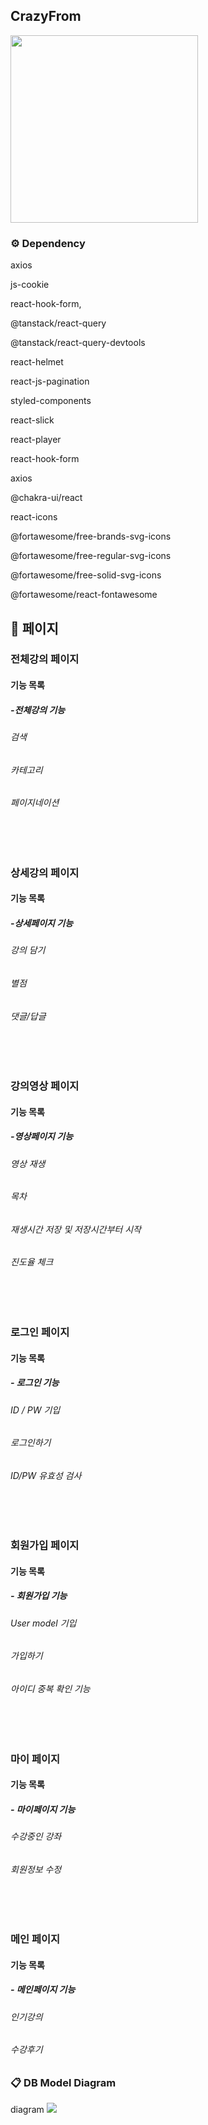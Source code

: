 ## CrazyFrom
<img width="300px" src="https://cdn.discordapp.com/attachments/1081104144535920651/1098527752845537380/logo2.png"/>


### ⚙️ Dependency

axios

js-cookie

react-hook-form,

@tanstack/react-query

@tanstack/react-query-devtools

react-helmet

react-js-pagination

styled-components

react-slick

react-player

react-hook-form

axios

@chakra-ui/react

react-icons

@fortawesome/free-brands-svg-icons

@fortawesome/free-regular-svg-icons

@fortawesome/free-solid-svg-icons

@fortawesome/react-fontawesome



## 📄 페이지

### 전체강의 페이지
 
 


#### 기능 목록
##### -전체강의 기능 
 ###### 검색 
 ###### 카테고리
 ###### 페이지네이션
 
 
 <br/><br/>
### 상세강의 페이지




#### 기능 목록
##### -상세페이지 기능 
 ###### 강의 담기 
 ###### 별점
 ###### 댓글/답글


<br/><br/>


### 강의영상 페이지




#### 기능 목록
##### -영상페이지 기능 
 ###### 영상 재생
 ###### 목차
 ###### 재생시간 저장 및 저장시간부터 시작
 ###### 진도율 체크


<br/><br/>
### 로그인 페이지


#### 기능 목록
##### - 로그인 기능
 ###### ID / PW 기입
 ###### 로그인하기
 ###### ID/PW 유효성 검사
 
 
 <br/><br/>
  ### 회원가입 페이지


#### 기능 목록
##### - 회원가입 기능
 ###### User model 기입
 ###### 가입하기
 ###### 아이디 중복 확인 기능
 
 
 <br/><br/>
  ### 마이 페이지


#### 기능 목록
##### - 마이페이지 기능
 ###### 수강중인 강좌
 ###### 회원정보 수정
 
 
 <br/><br/>
  ### 메인 페이지


#### 기능 목록
##### - 메인페이지 기능
 ###### 인기강의
 ###### 수강후기

 
 

 


### 📋 DB Model Diagram
diagram
<img src="https://media.discordapp.net/attachments/1078553548494741584/1098495585067225179/DB_.png?width=1693&height=865"/>

